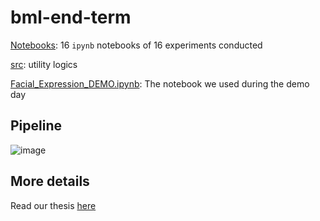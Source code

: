 # bml-end-term

[Notebooks](bml-end-term/Notebooks): 16 `ipynb` notebooks of 16 experiments conducted

[src](bml-end-term/src): utility logics

[Facial_Expression_DEMO.ipynb](bml-end-term/Facial_Expression_DEMO.ipynb): The notebook we used during the demo day

## Pipeline
![image](https://user-images.githubusercontent.com/28902802/136683104-7a8fa527-2c43-476b-8844-6555c58d0a22.png)

## More details
Read our thesis [here](bml-end-term/docs/BML.pdf)